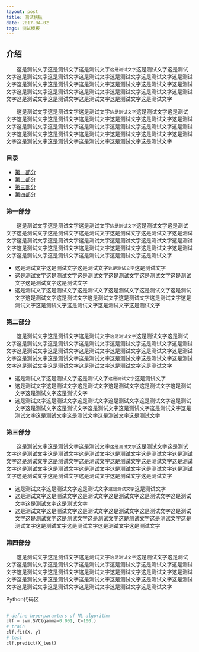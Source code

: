 ```yaml
---
layout: post
title: 测试模板
date: 2017-04-02
tags: 测试模板  
---
```


## 介绍

　　这是测试文字这是测试文字这是测试文字`这是测试文字`这是测试文字这是测试文字这是测试文字这是测试文字这是测试文字这是测试文字这是测试文字这是测试文字这是测试文字这是测试文字这是测试文字这是测试文字这是测试文字这是测试文字这是测试文字这是测试文字这是测试文字这是测试文字这是测试文字这是测试文字这是测试文字这是测试文字这是测试文字这是测试文字这是测试文字

　　这是测试文字这是测试文字这是测试文字`这是测试文字`这是测试文字这是测试文字这是测试文字这是测试文字这是测试文字这是测试文字这是测试文字这是测试文字这是测试文字这是测试文字这是测试文字这是测试文字这是测试文字这是测试文字这是测试文字这是测试文字这是测试文字这是测试文字这是测试文字这是测试文字这是测试文字这是测试文字这是测试文字这是测试文字这是测试文字                  
                           

### 目录

* [第一部分](#When-to-apply-neural-net)
* [第二部分](#solve-problems)
* [第三部分](#popular-libraries)
* [第四部分](#A-typical-flow)


### <a name="When-to-apply-neural-net"></a>第一部分

　　这是测试文字这是测试文字这是测试文字`这是测试文字`这是测试文字这是测试文字这是测试文字这是测试文字这是测试文字这是测试文字这是测试文字这是测试文字这是测试文字这是测试文字这是测试文字这是测试文字这是测试文字这是测试文字这是测试文字这是测试文字这是测试文字这是测试文字这是测试文字这是测试文字这是测试文字这是测试文字这是测试文字这是测试文字这是测试文字　　

* 这是测试文字这是测试文字这是测试文字`这是测试文字`这是测试文字
* 这是测试文字这是测试文字这是测试文字这是测试文字这是测试文字这是测试文字这是测试文字这是测试文字
* 这是测试文字这是测试文字这是测试文字这是测试文字这是测试文字这是测试文字这是测试文字这是测试文字这是测试文字这是测试文字这是测试文字这是测试文字这是测试文字这是测试文字这是测试文字这是测试文字


### <a name="solve-problems"></a>第二部分

　　这是测试文字这是测试文字这是测试文字`这是测试文字`这是测试文字这是测试文字这是测试文字这是测试文字这是测试文字这是测试文字这是测试文字这是测试文字这是测试文字这是测试文字这是测试文字这是测试文字这是测试文字这是测试文字这是测试文字这是测试文字这是测试文字这是测试文字这是测试文字这是测试文字这是测试文字这是测试文字这是测试文字这是测试文字这是测试文字　　

* 这是测试文字这是测试文字这是测试文字`这是测试文字`这是测试文字
* 这是测试文字这是测试文字这是测试文字这是测试文字这是测试文字这是测试文字这是测试文字这是测试文字
* 这是测试文字这是测试文字这是测试文字这是测试文字这是测试文字这是测试文字这是测试文字这是测试文字这是测试文字这是测试文字这是测试文字这是测试文字这是测试文字这是测试文字这是测试文字这是测试文字

### <a name="popular-libraries"></a>第三部分

　　这是测试文字这是测试文字这是测试文字`这是测试文字`这是测试文字这是测试文字这是测试文字这是测试文字这是测试文字这是测试文字这是测试文字这是测试文字这是测试文字这是测试文字这是测试文字这是测试文字这是测试文字这是测试文字这是测试文字这是测试文字这是测试文字这是测试文字这是测试文字这是测试文字这是测试文字这是测试文字这是测试文字这是测试文字这是测试文字　　

* 这是测试文字这是测试文字这是测试文字`这是测试文字`这是测试文字
* 这是测试文字这是测试文字这是测试文字这是测试文字这是测试文字这是测试文字这是测试文字这是测试文字
* 这是测试文字这是测试文字这是测试文字这是测试文字这是测试文字这是测试文字这是测试文字这是测试文字这是测试文字这是测试文字这是测试文字这是测试文字这是测试文字这是测试文字这是测试文字这是测试文字

### <a name="A-typical-flow"></a>第四部分

　　这是测试文字这是测试文字这是测试文字`这是测试文字`这是测试文字这是测试文字这是测试文字这是测试文字这是测试文字这是测试文字这是测试文字这是测试文字这是测试文字这是测试文字这是测试文字这是测试文字这是测试文字这是测试文字这是测试文字这是测试文字这是测试文字这是测试文字这是测试文字这是测试文字这是测试文字这是测试文字这是测试文字这是测试文字这是测试文字　　

Python代码区
```python

# define hyperparamters of ML algorithm
clf = svm.SVC(gamma=0.001, C=100.)
# train 
clf.fit(X, y)
# test 
clf.predict(X_test)
```

<br>
